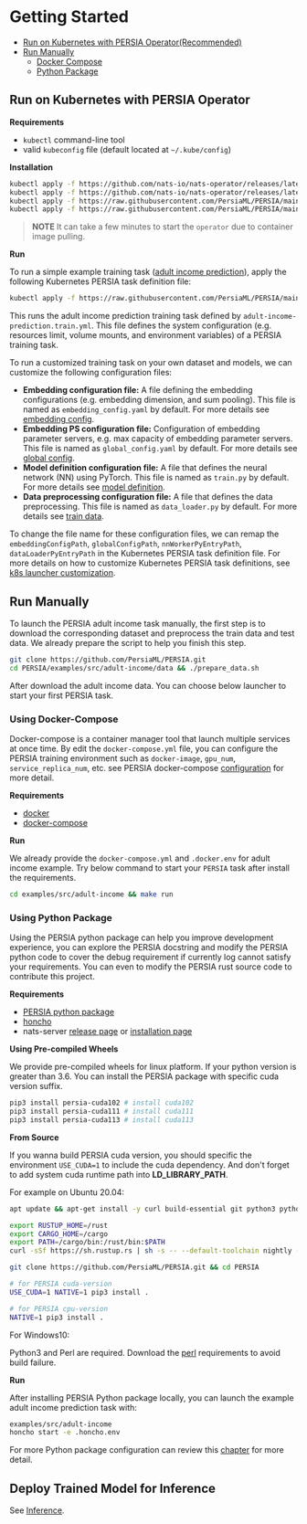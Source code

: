 # Getting Started


- [Run on Kubernetes with PERSIA Operator(Recommended)](#run-on-kubernetes-with-persia-operator)
- [Run Manually](#run-manually)
    - [Docker Compose](#using-docker-compose)
    - [Python Package](#using-python-package)

## Run on Kubernetes with PERSIA Operator

**Requirements**

* `kubectl` command-line tool
* valid `kubeconfig` file (default located at `~/.kube/config`)

**Installation**

```bash
kubectl apply -f https://github.com/nats-io/nats-operator/releases/latest/download/00-prereqs.yaml
kubectl apply -f https://github.com/nats-io/nats-operator/releases/latest/download/10-deployment.yaml
kubectl apply -f https://raw.githubusercontent.com/PersiaML/PERSIA/main/k8s/resources/jobs.persia.com.yaml
kubectl apply -f https://raw.githubusercontent.com/PersiaML/PERSIA/main/k8s/resources/operator.persia.com.yaml
```

> **NOTE** It can take a few minutes to start the `operator` due to container image pulling.

**Run**

To run a simple example training task ([adult income prediction](https://archive.ics.uci.edu/ml/datasets/census+income)), apply the following Kubernetes PERSIA task definition file:

```bash
kubectl apply -f https://raw.githubusercontent.com/PersiaML/PERSIA/main/k8s/example/adult-income-prediction.train.yml
```

This runs the adult income prediction training task defined by `adult-income-prediction.train.yml`. This file defines the system configuration (e.g. resources limit, volume mounts, and environment variables) of a PERSIA training task.

To run a customized training task on your own dataset and models, we can customize the following configuration files:

- **Embedding configuration file:** A file defining the embedding configurations (e.g. embedding dimension, and sum pooling). This file is named as `embedding_config.yaml` by default. For more details see [embedding config](../configuration/index.md#embedding-config).
- **Embedding PS configuration file:** Configuration of embedding parameter servers, e.g. max capacity of embedding parameter servers. This file is named as `global_config.yaml` by default. For more details see [global config](../configuration/index.md#global-configuration).
- **Model definition configuration file:** A file that defines the neural network (NN) using PyTorch. This file is named as `train.py` by default. For more details see [model definition](../customization/index.md#model-definition).
- **Data preprocessing configuration file:** A file that defines the data preprocessing. This file is named as `data_loader.py` by default. For more details see [train data](../customization/index.md#training-data).

To change the file name for these configuration files, we can remap the
`embeddingConfigPath`, `globalConfigPath`, `nnWorkerPyEntryPath`,
`dataLoaderPyEntryPath` in the Kubernetes PERSIA task definition file. For more
details on how to customize Kubernetes PERSIA task definitions, see
[k8s launcher customization](../customization/index.md#k8s-launcher).

## Run Manually

To launch the PERSIA adult income task manually, the first step is to download the corresponding dataset and preprocess the train data and test data. We already prepare the script to help you finish this step.

```bash
git clone https://github.com/PersiaML/PERSIA.git
cd PERSIA/examples/src/adult-income/data && ./prepare_data.sh
```

After download the adult income data. You can choose below launcher to start your first PERSIA task.

### Using Docker-Compose
Docker-compose is a container manager tool that launch multiple services at once time. By edit the `docker-compose.yml` file, you can configure the PERSIA training environment such as `docker-image`, `gpu_num`, `service_replica_num`, etc. see PERSIA docker-compose [configuration](../customization/index.md#docker-compose-launcher) for more detail.


**Requirements**

* [docker](https://docs.docker.com/engine/install/ubuntu/)
* [docker-compose](https://docs.docker.com/compose/)

**Run**

We already provide the `docker-compose.yml` and `.docker.env` for adult income example. Try below command to start your `PERSIA` task after install the requirements.

```bash
cd examples/src/adult-income && make run
```

### Using Python Package
Using the PERSIA python package can help you improve development experience, you can explore the PERSIA docstring and modify the PERSIA python code to cover the debug requirement if currently log cannot satisfy your requirements. You can even to modify the PERSIA rust source code to contribute this project.


**Requirements**

* [PERSIA python package](https://pypi.org/project/persia/) 
* [honcho](https://github.com/nickstenning/honcho) 
* nats-server [release page](https://github.com/nats-io/nats-server/releases) or [installation page](https://docs.nats.io/running-a-nats-service/introduction/installation)

**Using Pre-compiled Wheels**
 
We provide pre-compiled wheels for linux platform. If your python version is greater than 3.6. You can install the PERSIA package with specific cuda version suffix. 

```bash
pip3 install persia-cuda102 # install cuda102
pip3 install persia-cuda111 # install cuda111
pip3 install persia-cuda113 # install cuda113
```

**From Source**

If you wanna build PERSIA cuda version, you should specific the environment `USE_CUDA=1` to include the cuda dependency. And don't forget to add system cuda runtime path into **LD_LIBRARY_PATH**.

For example on Ubuntu 20.04:


```bash
apt update && apt-get install -y curl build-essential git python3 python3-dev python3-pip 

export RUSTUP_HOME=/rust
export CARGO_HOME=/cargo
export PATH=/cargo/bin:/rust/bin:$PATH
curl -sSf https://sh.rustup.rs | sh -s -- --default-toolchain nightly -y --profile default --no-modify-path

git clone https://github.com/PersiaML/PERSIA.git && cd PERSIA 

# for PERSIA cuda-version
USE_CUDA=1 NATIVE=1 pip3 install .

# for PERSIA cpu-version
NATIVE=1 pip3 install .
```

For Windows10:

Python3 and Perl are required. Download the [perl](https://strawberryperl.com/) requirements to avoid build failure.

**Run**

After installing PERSIA Python package locally, you can launch the example adult income prediction task with:

```bash
examples/src/adult-income
honcho start -e .honcho.env
```
For more Python package configuration can review this [chapter](../customization/index.md#honcho-launcher) for more detail.
## Deploy Trained Model for Inference

See [Inference](../inference/index.md).
